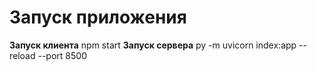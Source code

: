# Запуск приложения
**Запуск клиента**
npm start
**Запуск сервера**
py -m uvicorn index:app --reload --port 8500